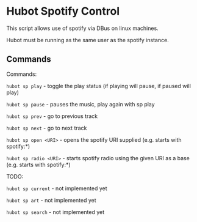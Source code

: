Hubot Spotify Control
=====================

This script allows use of spotify via DBus on linux machines.

Hubot must be running as the same user as the spotify instance.

Commands
--------

Commands:

`hubot sp play` - toggle the play status (if playing will pause, if paused will play)

`hubot sp pause` - pauses the music, play again with sp play

`hubot sp prev` - go to previous track

`hubot sp next` - go to next track

`hubot sp open <URI>` - opens the spotify URI supplied (e.g. starts with spotify:*)

`hubot sp radio <URI>` - starts spotify radio using the given URI as a base (e.g. starts with spotify:*)


TODO:

`hubot sp current` - not implemented yet

`hubot sp art` - not implemented yet

`hubot sp search` - not implemented yet